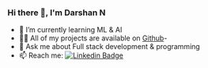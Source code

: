 ### Hi there 👋, I'm Darshan N
- 🌱 I’m currently learning ML & AI
- 👨‍💻 All of my projects are available on [Github](https://github.com/Darshan-Nagesh)- 
- 💬 Ask me about Full stack development & programming
- 📫 Reach me: [![Linkedin Badge](https://img.shields.io/badge/-kakbar-blue?style=flat&logo=Linkedin&logoColor=white)](https://www.linkedin.com/in/darshan-n-534867202/)

<div id="badges">
<img src="https://komarev.com/ghpvc/?username=Darshan-Nagesh&style=flat-square&color=blue" alt=""/>
</div>
<!--
**Darshan-Nagesh/Darshan-Nagesh** is a ✨ _special_ ✨ repository because its `README.md` (this file) appears on your GitHub profile.

Here are some ideas to get you started:

- 🔭 I’m currently working on ...
- 🌱 I’m currently learning ...
- 👯 I’m looking to collaborate on ...
- 🤔 I’m looking for help with ...
- 💬 Ask me about ...
- 📫 How to reach me: ...
- 😄 Pronouns: ...
- ⚡ Fun fact: ...
-->
